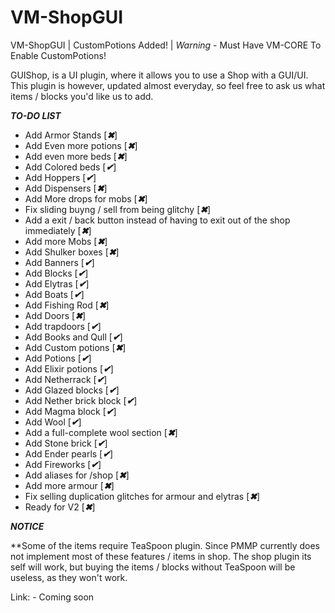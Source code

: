 # VM-ShopGUI
VM-ShopGUI | CustomPotions Added! | *Warning* - Must Have VM-CORE To Enable CustomPotions!


GUIShop, is a UI plugin, where it allows you to use a Shop with a GUI/UI.
This plugin is however, updated almost everyday, so feel free to ask us what items / blocks you'd like us to add.

***TO-DO LIST***

* Add Armor Stands [***✖***]
* Add Even more potions [***✖***]
* Add even more beds [***✖***]
* Add Colored beds [***✔***]
* Add Hoppers [***✔***]
* Add Dispensers [***✖***]
* Add More drops for mobs [***✖***]
* Fix sliding buyng / sell from being glitchy [***✖***]
* Add a exit / back button instead of having to exit out of the shop immediately [***✖***]
* Add more Mobs [***✖***]
* Add Shulker boxes [***✖***]
* Add Banners [***✔***]
* Add Blocks [***✔***]
* Add Elytras [***✔***]
* Add Boats [***✔***]
* Add Fishing Rod [***✖***]
* Add Doors [***✖***]
* Add trapdoors [***✔***]
* Add Books and Qull [***✔***]
* Add Custom potions [***✖***]
* Add Potions [***✔***]
* Add Elixir potions [***✔***]
* Add Netherrack [***✔***]
* Add Glazed blocks [***✔***]
* Add Nether brick block [***✔***]
* Add Magma block [***✔***]
* Add Wool [***✔***]
* Add a full-complete wool section [***✖***]
* Add Stone brick [***✔***]
* Add Ender pearls [***✔***]
* Add Fireworks [***✔***]
* Add aliases for /shop [***✖***]
* Add more armour [***✖***]
* Fix selling duplication glitches for armour and elytras [***✖***]
* Ready for V2 [***✖***]


***NOTICE***

**Some of the items require TeaSpoon plugin. Since PMMP currently does not implement most of these features / items in shop. The shop plugin its self will work, but buying the items / blocks without TeaSpoon will be useless, as they won't work.

Link: - Coming soon
